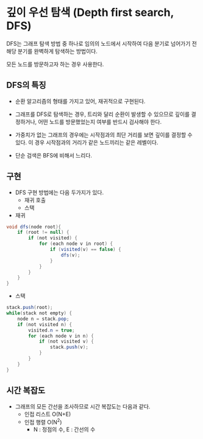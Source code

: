 # 깊이 우선 탐색 (Depth first search, DFS)

DFS는 그래프 탐색 방법 중 하나로 임의의 노드에서 시작하여 다음 분기로 넘어가기 전 해당 분기를 완벽하게 탐색하는 방법이다. 

모든 노드를 방문하고자 하는 경우 사용한다.



## DFS의 특징

- 순환 알고리즘의 형태를 가지고 있어, 재귀적으로 구현된다.

- 그래프를 DFS로 탐색하는 경우,  트리와 달리 순환이 발생할 수 있으므로 깊이를 결정하거나, 어떤 노드를 방문했었는지 여부를 반드시 검사해야 한다.
- 가중치가 없는 그래프의 경우에는 시작점과의 최단 거리를 보면 깊이를 결정할 수 있다. 이 경우 시작점과의 거리가 같은 노드끼리는 같은 레벨이다.
- 단순 검색은 BFS에 비해서 느리다.



## 구현

- DFS 구현 방법에는 다음 두가지가 있다.
  - 재귀 호출
  - 스택
- 재귀

```java
void dfs(node root){
    if (root != null) {
        if (not visited) {
        	for (each node v in root) {
            	if (visited(v) == false) {
                	dfs(v);
            	}
            }
        }
    }
}
```

- 스택

```java
stack.push(root);
while(stack not empty) {
    node n = stack.pop;
    if (not visited n) {
        visited.n = true;
        for (each node v in n) {
            if (not visited v) {
                stack.push(v);
            }
        }
    }
}
```



## 시간 복잡도

- 그래프의 모든 간선을 조사하므로 시간 복잡도는 다음과 같다.
  - 인접 리스트 O(N+E)
  - 인접 행렬 O(N<sup>2</sup>)
    - N : 정점의 수, E : 간선의 수